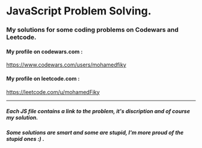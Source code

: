 # JavaScript Problem Solving.

### My solutions for some coding problems on Codewars and Leetcode.

#### My profile on codewars.com :

https://www.codewars.com/users/mohamedfiky

#### My profile on leetcode.com :

https://leetcode.com/u/mohamedFiky

--------------------------------------------------

##### Each JS file contains a link to the problem, it's discription and of course my solution.
##### Some solutions are smart and some are stupid, I'm more proud of the stupid ones :) .

